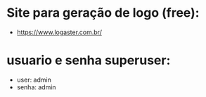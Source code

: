# Site para geração de logo (free):
* https://www.logaster.com.br/

# usuario e senha superuser:
* user: admin
* senha: admin